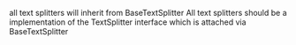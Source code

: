 all text splitters will inherit from BaseTextSplitter
All text splitters should be a implementation of the TextSplitter interface which is attached via BaseTextSplitter